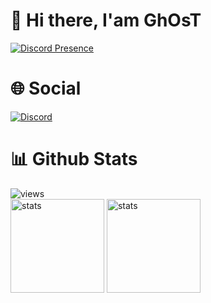 # 👋 Hi there, I'am GhOsT
[![Discord Presence](https://lanyard.cnrad.dev/api/573504001732116490)](https://discord.com/users/573504001732116490)
# 🌐 Social
[![Discord](https://img.shields.io/badge/%20-Discord-5865F2?style=for-the-badge&logo=discord&logoColor=white)](https://discord.com/users/573504001732116490)
# 📊 Github Stats
![views](https://komarev.com/ghpvc/?username=ghostdevxd) <br>
<a href="https://github.com/ghostdevxd"><img src="https://github-readme-stats.vercel.app/api?username=ghostdevxd&show_icons=true&theme=react" width="%100" height="150px" alt="stats"/></a>
<img src="https://github-readme-stats.vercel.app/api/top-langs/?username=ghostdevxd&theme=react&layout=compact" width="%100" height="150px" alt="stats"/>
